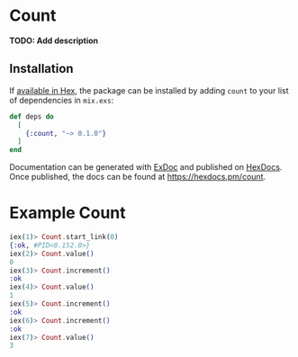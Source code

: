 # Count

**TODO: Add description**

## Installation

If [available in Hex](https://hex.pm/docs/publish), the package can be installed
by adding `count` to your list of dependencies in `mix.exs`:

```elixir
def deps do
  [
    {:count, "~> 0.1.0"}
  ]
end
```

Documentation can be generated with [ExDoc](https://github.com/elixir-lang/ex_doc)
and published on [HexDocs](https://hexdocs.pm). Once published, the docs can
be found at <https://hexdocs.pm/count>.

# Example Count

```elixir
iex(1)> Count.start_link(0)
{:ok, #PID<0.152.0>}
iex(2)> Count.value()
0
iex(3)> Count.increment()
:ok
iex(4)> Count.value()
1
iex(5)> Count.increment()
:ok
iex(6)> Count.increment()
:ok
iex(7)> Count.value()
3
```

